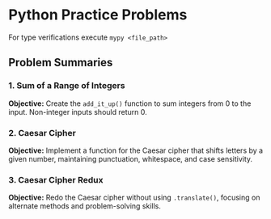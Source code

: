 # Python Practice Problems

For type verifications execute `mypy <file_path>`

## Problem Summaries

### 1. Sum of a Range of Integers
**Objective:** Create the `add_it_up()` function to sum integers from 0 to the input. Non-integer inputs should return 0.

### 2. Caesar Cipher
**Objective:** Implement a function for the Caesar cipher that shifts letters by a given number, maintaining punctuation, whitespace, and case sensitivity.

### 3. Caesar Cipher Redux
**Objective:** Redo the Caesar cipher without using `.translate()`, focusing on alternate methods and problem-solving skills.
